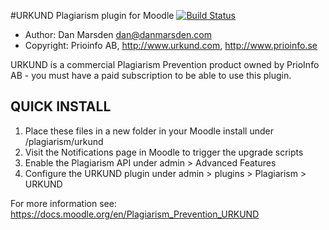 #URKUND Plagiarism plugin for Moodle [![Build Status](https://travis-ci.org/danmarsden/moodle-plagiarism_urkund.svg?branch=master)](https://travis-ci.org/danmarsden/moodle-plagiarism_urkund)

* Author: Dan Marsden <dan@danmarsden.com>
* Copyright: Prioinfo AB, http://www.urkund.com, http://www.prioinfo.se

URKUND is a commercial Plagiarism Prevention product owned by PrioInfo AB - you must have a paid subscription to be able to use this plugin.

## QUICK INSTALL
1. Place these files in a new folder in your Moodle install under /plagiarism/urkund
2. Visit the Notifications page in Moodle to trigger the upgrade scripts
3. Enable the Plagiarism API under admin > Advanced Features
4. Configure the URKUND plugin under admin > plugins > Plagiarism > URKUND

For more information see: https://docs.moodle.org/en/Plagiarism_Prevention_URKUND


